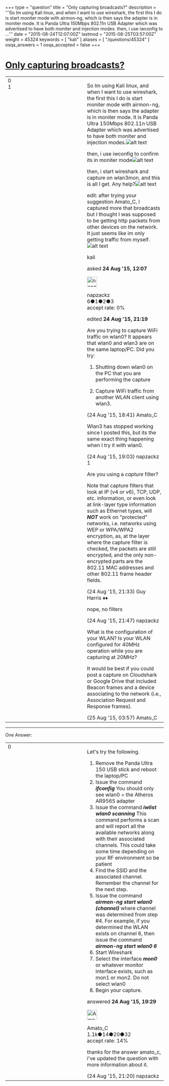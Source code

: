 +++
type = "question"
title = "Only capturing broadcasts?"
description = '''So Im using Kali linux, and when I want to use wireshark, the first this I do is start moniter mode with airmon-ng, which is then says the adapter is in moniter mode. It is Panda Ultra 150Mbps 802.11n USB Adapter which was advertised to have both moniter and injection modes. then, i use iwconfig to ...'''
date = "2015-08-24T12:07:00Z"
lastmod = "2015-08-25T03:57:00Z"
weight = 45324
keywords = [ "kali" ]
aliases = [ "/questions/45324" ]
osqa_answers = 1
osqa_accepted = false
+++

<div class="headNormal">

# [Only capturing broadcasts?](/questions/45324/only-capturing-broadcasts)

</div>

<div id="main-body">

<div id="askform">

<table id="question-table" style="width:100%;"><colgroup><col style="width: 50%" /><col style="width: 50%" /></colgroup><tbody><tr class="odd"><td style="width: 30px; vertical-align: top"><div class="vote-buttons"><span id="post-45324-upvote" class="ajax-command post-vote up" rel="nofollow" title="I like this post (click again to cancel)"> </span><div id="post-45324-score" class="post-score" title="current number of votes">0</div><span id="post-45324-downvote" class="ajax-command post-vote down" rel="nofollow" title="I dont like this post (click again to cancel)"> </span> <span id="favorite-mark" class="ajax-command favorite-mark" rel="nofollow" title="mark/unmark this question as favorite (click again to cancel)"> </span><div id="favorite-count" class="favorite-count">1</div></div></td><td><div id="item-right"><div class="question-body"><p>So Im using Kali linux, and when I want to use wireshark, the first this I do is start moniter mode with airmon-ng, which is then says the adapter is in moniter mode. It is Panda Ultra 150Mbps 802.11n USB Adapter which was advertised to have both moniter and injection modes.<img src="https://osqa-ask.wireshark.org/upfiles/Screenshot_from_2015-08-24_15:00:54_JNlHMcj.png" alt="alt text" /></p><p>then, i use iwconfig to confirm its in moniter mode<img src="https://osqa-ask.wireshark.org/upfiles/Screenshot_from_2015-08-24_15:03:45.png" alt="alt text" /></p><p>then, i start wireshark and capture on wlan3mon, and this is all I get. Any help?<img src="https://osqa-ask.wireshark.org/upfiles/Screenshot_from_2015-08-24_15:05:18.png" alt="alt text" /></p><p>edit: after trying your suggestion Amato_C, I captured more that broadcasts but I thought I was supposed to be getting http packets from other devices on the network. It just seems like im only getting traffic from myself.<img src="https://osqa-ask.wireshark.org/upfiles/Screenshot_from_2015-08-24_21:08:01.png" alt="alt text" /></p></div><div id="question-tags" class="tags-container tags"><span class="post-tag tag-link-kali" rel="tag" title="see questions tagged &#39;kali&#39;">kali</span></div><div id="question-controls" class="post-controls"></div><div class="post-update-info-container"><div class="post-update-info post-update-info-user"><p>asked <strong>24 Aug '15, 12:07</strong></p><img src="https://secure.gravatar.com/avatar/61d1530fe638f0968bffe17618f6e8ef?s=32&amp;d=identicon&amp;r=g" class="gravatar" width="32" height="32" alt="napzackz&#39;s gravatar image" /><p><span>napzackz</span><br />
<span class="score" title="6 reputation points">6</span><span title="1 badges"><span class="badge1">●</span><span class="badgecount">1</span></span><span title="2 badges"><span class="silver">●</span><span class="badgecount">2</span></span><span title="3 badges"><span class="bronze">●</span><span class="badgecount">3</span></span><br />
<span class="accept_rate" title="Rate of the user&#39;s accepted answers">accept rate:</span> <span title="napzackz has no accepted answers">0%</span></p></img></div><div class="post-update-info post-update-info-edited"><p><span> edited <strong>24 Aug '15, 21:19</strong> </span></p></div></div><div id="comments-container-45324" class="comments-container"><span id="45331"></span><div id="comment-45331" class="comment"><div id="post-45331-score" class="comment-score"></div><div class="comment-text"><p>Are you trying to capture WiFi traffic on wlan0? It appears that wlan0 and wlan3 are on the same laptop/PC. Did you try:</p><ol><li><p>Shutting down wlan0 on the PC that you are performing the capture</p></li><li><p>Capture WiFi traffic from another WLAN client using wlan3.</p></li></ol></div><div id="comment-45331-info" class="comment-info"><span class="comment-age">(24 Aug '15, 18:41)</span> <span class="comment-user userinfo">Amato_C</span></div></div><span id="45332"></span><div id="comment-45332" class="comment"><div id="post-45332-score" class="comment-score"></div><div class="comment-text"><p>Wlan3 has stopped working since I posted this, but its the same exact thing happening when I try it with wlan0.</p></div><div id="comment-45332-info" class="comment-info"><span class="comment-age">(24 Aug '15, 19:03)</span> <span class="comment-user userinfo">napzackz</span></div></div><span id="45336"></span><div id="comment-45336" class="comment"><div id="post-45336-score" class="comment-score">1</div><div class="comment-text"><p>Are you using a <em>capture</em> filter?</p><p>Note that capture filters that look at IP (v4 or v6), TCP, UDP, etc. information, or even look at link-layer type information such as Ethernet types, will <strong><em>NOT</em></strong> work on "protected" networks, i.e. networks using WEP or WPA/WPA2 encryption, as, at the layer where the capture filter is checked, the packets are still encrypted, and the only non-encrypted parts are the 802.11 MAC addresses and other 802.11 frame header fields.</p></div><div id="comment-45336-info" class="comment-info"><span class="comment-age">(24 Aug '15, 21:33)</span> <span class="comment-user userinfo">Guy Harris ♦♦</span></div></div><span id="45337"></span><div id="comment-45337" class="comment"><div id="post-45337-score" class="comment-score"></div><div class="comment-text"><p>nope, no filters</p></div><div id="comment-45337-info" class="comment-info"><span class="comment-age">(24 Aug '15, 21:47)</span> <span class="comment-user userinfo">napzackz</span></div></div><span id="45341"></span><div id="comment-45341" class="comment"><div id="post-45341-score" class="comment-score"></div><div class="comment-text"><p>What is the configuration of your WLAN? Is your WLAN configured for 40MHz operation while you are capturing at 20MHz?</p><p>It would be best if you could post a capture on Cloudshark or Google Drive that included Beacon frames and a device associating to the network (i.e., Association Request and Response frames).</p></div><div id="comment-45341-info" class="comment-info"><span class="comment-age">(25 Aug '15, 03:57)</span> <span class="comment-user userinfo">Amato_C</span></div></div></div><div id="comment-tools-45324" class="comment-tools"></div><div class="clear"></div><div id="comment-45324-form-container" class="comment-form-container"></div><div class="clear"></div></div></td></tr></tbody></table>

------------------------------------------------------------------------

<div class="tabBar">

<span id="sort-top"></span>

<div class="headQuestions">

One Answer:

</div>

</div>

<span id="45333"></span>

<div id="answer-container-45333" class="answer">

<table style="width:100%;"><colgroup><col style="width: 50%" /><col style="width: 50%" /></colgroup><tbody><tr class="odd"><td style="width: 30px; vertical-align: top"><div class="vote-buttons"><span id="post-45333-upvote" class="ajax-command post-vote up" rel="nofollow" title="I like this post (click again to cancel)"> </span><div id="post-45333-score" class="post-score" title="current number of votes">0</div><span id="post-45333-downvote" class="ajax-command post-vote down" rel="nofollow" title="I dont like this post (click again to cancel)"> </span></div></td><td><div class="item-right"><div class="answer-body"><p>Let's try the following.</p><ol><li>Remove the Panda Ultra 150 USB stick and reboot the laptop/PC</li><li>Issue the command <strong><em>ifconfig</em></strong> You should only see wlan0 = the Atheros AR9565 adapter</li><li>Issue the command <strong><em>iwlist wlan0 scanning</em></strong> This command performs a scan and will report all the available networks along with their associated channels. This could take some time depending on your RF environment so be patient</li><li>Find the SSID and the associated channel. Remember the channel for the next step.</li><li>Issue the command <strong><em>airmon-ng start wlan0 (channel)</em></strong> where channel was determined from step #4. For example, if you determined the WLAN exists on channel 6, then issue the command <strong><em>airmon-ng start wlan0 6</em></strong></li><li>Start Wireshark</li><li>Select the interface <strong><em>mon0</em></strong> or whatever monitor interface exists, such as mon1 or mon2. Do not select wlan0</li><li>Begin your capture.</li></ol></div><div class="answer-controls post-controls"></div><div class="post-update-info-container"><div class="post-update-info post-update-info-user"><p>answered <strong>24 Aug '15, 19:29</strong></p><img src="https://secure.gravatar.com/avatar/d9cf592a79eafbc3b2a8b3f38cf38362?s=32&amp;d=identicon&amp;r=g" class="gravatar" width="32" height="32" alt="Amato_C&#39;s gravatar image" /><p><span>Amato_C</span><br />
<span class="score" title="1098 reputation points"><span>1.1k</span></span><span title="14 badges"><span class="badge1">●</span><span class="badgecount">14</span></span><span title="20 badges"><span class="silver">●</span><span class="badgecount">20</span></span><span title="32 badges"><span class="bronze">●</span><span class="badgecount">32</span></span><br />
<span class="accept_rate" title="Rate of the user&#39;s accepted answers">accept rate:</span> <span title="Amato_C has 15 accepted answers">14%</span></p></img></div></div><div id="comments-container-45333" class="comments-container"><span id="45335"></span><div id="comment-45335" class="comment"><div id="post-45335-score" class="comment-score"></div><div class="comment-text"><p>thanks for the answer amato_c, i've updated the question with more information about it.</p></div><div id="comment-45335-info" class="comment-info"><span class="comment-age">(24 Aug '15, 21:20)</span> <span class="comment-user userinfo">napzackz</span></div></div></div><div id="comment-tools-45333" class="comment-tools"></div><div class="clear"></div><div id="comment-45333-form-container" class="comment-form-container"></div><div class="clear"></div></div></td></tr></tbody></table>

</div>

<div class="paginator-container-left">

</div>

</div>

</div>

